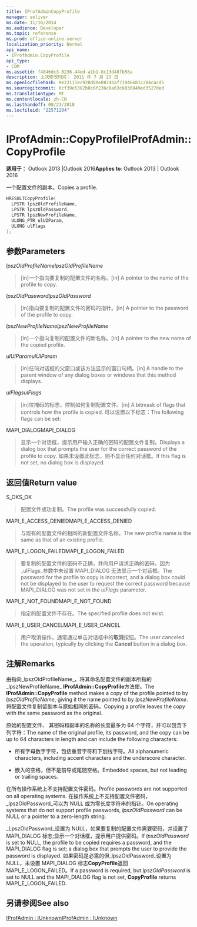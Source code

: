 ```yaml
---
title: IProfAdminCopyProfile
manager: soliver
ms.date: 11/16/2014
ms.audience: Developer
ms.topic: reference
ms.prod: office-online-server
localization_priority: Normal
api_name:
- IProfAdmin.CopyProfile
api_type:
- COM
ms.assetid: f4846dc3-0236-44ed-a1b1-8c13d48fb58a
description: 上次修改时间： 2011 年 7 月 23 日
ms.openlocfilehash: 9e22111ec920d89e0874baf71946681c204cacd5
ms.sourcegitcommit: 0cf39e5382b8c6f236c8a63c6036849ed3527ded
ms.translationtype: MT
ms.contentlocale: zh-CN
ms.lasthandoff: 08/23/2018
ms.locfileid: "22571204"
---
```

# <a name="iprofadmincopyprofile"></a><span data-ttu-id="a6b7a-103">IProfAdmin::CopyProfile</span><span class="sxs-lookup"><span data-stu-id="a6b7a-103">IProfAdmin::CopyProfile</span></span>

  
  
<span data-ttu-id="a6b7a-104">**适用于**： Outlook 2013 |Outlook 2016</span><span class="sxs-lookup"><span data-stu-id="a6b7a-104">**Applies to**: Outlook 2013 | Outlook 2016</span></span> 
  
<span data-ttu-id="a6b7a-105">一个配置文件的副本。</span><span class="sxs-lookup"><span data-stu-id="a6b7a-105">Copies a profile.</span></span>
  
```cpp
HRESULTCopyProfile(
  LPSTR lpszOldProfileName,
  LPSTR lpszOldPassword,
  LPSTR lpszNewProfileName,
  ULONG_PTR ulUIParam,
  ULONG ulFlags
);
```

## <a name="parameters"></a><span data-ttu-id="a6b7a-106">参数</span><span class="sxs-lookup"><span data-stu-id="a6b7a-106">Parameters</span></span>

 <span data-ttu-id="a6b7a-107">_lpszOldProfileName_</span><span class="sxs-lookup"><span data-stu-id="a6b7a-107">_lpszOldProfileName_</span></span>
  
> <span data-ttu-id="a6b7a-108">[in]一个指向要复制的配置文件的名称。</span><span class="sxs-lookup"><span data-stu-id="a6b7a-108">[in] A pointer to the name of the profile to copy.</span></span>
    
 <span data-ttu-id="a6b7a-109">_lpszOldPassword_</span><span class="sxs-lookup"><span data-stu-id="a6b7a-109">_lpszOldPassword_</span></span>
  
> <span data-ttu-id="a6b7a-110">[in]指向要复制的配置文件的密码的指针。</span><span class="sxs-lookup"><span data-stu-id="a6b7a-110">[in] A pointer to the password of the profile to copy.</span></span>
    
 <span data-ttu-id="a6b7a-111">_lpszNewProfileName_</span><span class="sxs-lookup"><span data-stu-id="a6b7a-111">_lpszNewProfileName_</span></span>
  
> <span data-ttu-id="a6b7a-112">[in]一个指向复制的配置文件的新名称。</span><span class="sxs-lookup"><span data-stu-id="a6b7a-112">[in] A pointer to the new name of the copied profile.</span></span>
    
 <span data-ttu-id="a6b7a-113">_ulUIParam_</span><span class="sxs-lookup"><span data-stu-id="a6b7a-113">_ulUIParam_</span></span>
  
> <span data-ttu-id="a6b7a-114">[in]任何对话框的父窗口或该方法显示的窗口句柄。</span><span class="sxs-lookup"><span data-stu-id="a6b7a-114">[in] A handle to the parent window of any dialog boxes or windows that this method displays.</span></span>
    
 <span data-ttu-id="a6b7a-115">_ulFlags_</span><span class="sxs-lookup"><span data-stu-id="a6b7a-115">_ulFlags_</span></span>
  
> <span data-ttu-id="a6b7a-116">[in]位掩码的标志，控制如何复制配置文件。</span><span class="sxs-lookup"><span data-stu-id="a6b7a-116">[in] A bitmask of flags that controls how the profile is copied.</span></span> <span data-ttu-id="a6b7a-117">可以设置以下标志：</span><span class="sxs-lookup"><span data-stu-id="a6b7a-117">The following flags can be set:</span></span>
    
<span data-ttu-id="a6b7a-118">MAPI_DIALOG</span><span class="sxs-lookup"><span data-stu-id="a6b7a-118">MAPI_DIALOG</span></span> 
  
> <span data-ttu-id="a6b7a-119">显示一个对话框，提示用户输入正确的密码的配置文件复制。</span><span class="sxs-lookup"><span data-stu-id="a6b7a-119">Displays a dialog box that prompts the user for the correct password of the profile to copy.</span></span> <span data-ttu-id="a6b7a-120">如果未设置此标志，则不显示任何对话框。</span><span class="sxs-lookup"><span data-stu-id="a6b7a-120">If this flag is not set, no dialog box is displayed.</span></span>
    
## <a name="return-value"></a><span data-ttu-id="a6b7a-121">返回值</span><span class="sxs-lookup"><span data-stu-id="a6b7a-121">Return value</span></span>

<span data-ttu-id="a6b7a-122">S_OK</span><span class="sxs-lookup"><span data-stu-id="a6b7a-122">S_OK</span></span> 
  
> <span data-ttu-id="a6b7a-123">配置文件成功复制。</span><span class="sxs-lookup"><span data-stu-id="a6b7a-123">The profile was successfully copied.</span></span>
    
<span data-ttu-id="a6b7a-124">MAPI_E_ACCESS_DENIED</span><span class="sxs-lookup"><span data-stu-id="a6b7a-124">MAPI_E_ACCESS_DENIED</span></span> 
  
> <span data-ttu-id="a6b7a-125">与现有的配置文件的相同的新配置文件名称。</span><span class="sxs-lookup"><span data-stu-id="a6b7a-125">The new profile name is the same as that of an existing profile.</span></span>
    
<span data-ttu-id="a6b7a-126">MAPI_E_LOGON_FAILED</span><span class="sxs-lookup"><span data-stu-id="a6b7a-126">MAPI_E_LOGON_FAILED</span></span> 
  
> <span data-ttu-id="a6b7a-127">要复制的配置文件的密码不正确，并向用户请求正确的密码，因为_ulFlags_参数中未设置 MAPI_DIALOG 无法显示一个对话框。</span><span class="sxs-lookup"><span data-stu-id="a6b7a-127">The password for the profile to copy is incorrect, and a dialog box could not be displayed to the user to request the correct password because MAPI_DIALOG was not set in the  _ulFlags_ parameter.</span></span> 
    
<span data-ttu-id="a6b7a-128">MAPI_E_NOT_FOUND</span><span class="sxs-lookup"><span data-stu-id="a6b7a-128">MAPI_E_NOT_FOUND</span></span> 
  
> <span data-ttu-id="a6b7a-129">指定的配置文件不存在。</span><span class="sxs-lookup"><span data-stu-id="a6b7a-129">The specified profile does not exist.</span></span>
    
<span data-ttu-id="a6b7a-130">MAPI_E_USER_CANCEL</span><span class="sxs-lookup"><span data-stu-id="a6b7a-130">MAPI_E_USER_CANCEL</span></span> 
  
> <span data-ttu-id="a6b7a-131">用户取消操作，通常通过单击对话框中的**取消**按钮。</span><span class="sxs-lookup"><span data-stu-id="a6b7a-131">The user canceled the operation, typically by clicking the **Cancel** button in a dialog box.</span></span> 
    
## <a name="remarks"></a><span data-ttu-id="a6b7a-132">注解</span><span class="sxs-lookup"><span data-stu-id="a6b7a-132">Remarks</span></span>

<span data-ttu-id="a6b7a-133">由指向_lpszOldProfileName_，将其命名配置文件的副本所指的_lpszNewProfileName_ **IProfAdmin::CopyProfile**方法使。</span><span class="sxs-lookup"><span data-stu-id="a6b7a-133">The **IProfAdmin::CopyProfile** method makes a copy of the profile pointed to by  _lpszOldProfileName_, giving it the name pointed to by  _lpszNewProfileName_.</span></span> <span data-ttu-id="a6b7a-134">将配置文件复制留副本与原始相同的密码。</span><span class="sxs-lookup"><span data-stu-id="a6b7a-134">Copying a profile leaves the copy with the same password as the original.</span></span>
  
<span data-ttu-id="a6b7a-135">原始的配置文件、 其密码和副本的名称的长度最多为 64 个字符，并可以包含下列字符：</span><span class="sxs-lookup"><span data-stu-id="a6b7a-135">The name of the original profile, its password, and the copy can be up to 64 characters in length and can include the following characters:</span></span>
  
- <span data-ttu-id="a6b7a-136">所有字母数字字符，包括重音字符和下划线字符。</span><span class="sxs-lookup"><span data-stu-id="a6b7a-136">All alphanumeric characters, including accent characters and the underscore character.</span></span>
    
- <span data-ttu-id="a6b7a-137">嵌入的空格，但不是前导或尾随空格。</span><span class="sxs-lookup"><span data-stu-id="a6b7a-137">Embedded spaces, but not leading or trailing spaces.</span></span>
    
<span data-ttu-id="a6b7a-138">在所有操作系统上不支持配置文件密码。</span><span class="sxs-lookup"><span data-stu-id="a6b7a-138">Profile passwords are not supported on all operating systems.</span></span> <span data-ttu-id="a6b7a-139">在操作系统上不支持配置文件密码， _lpszOldPassword_可以为 NULL 或为零长度字符串的指针。</span><span class="sxs-lookup"><span data-stu-id="a6b7a-139">On operating systems that do not support profile passwords,  _lpszOldPassword_ can be NULL or a pointer to a zero-length string.</span></span> 
  
<span data-ttu-id="a6b7a-140">_LpszOldPassword_设置为 NULL，如果要复制的配置文件需要密码，并设置了 MAPI_DIALOG 标志;显示一个对话框，提示用户提供密码。</span><span class="sxs-lookup"><span data-stu-id="a6b7a-140">If  _lpszOldPassword_ is set to NULL, the profile to be copied requires a password, and the MAPI_DIALOG flag is set; a dialog box that prompts the user to provide the password is displayed.</span></span> <span data-ttu-id="a6b7a-141">如果密码是必需的但_lpszOldPassword_设置为 NULL，未设置 MAPI_DIALOG 标志**CopyProfile**返回 MAPI_E_LOGON_FAILED。</span><span class="sxs-lookup"><span data-stu-id="a6b7a-141">If a password is required, but  _lpszOldPassword_ is set to NULL and the MAPI_DIALOG flag is not set, **CopyProfile** returns MAPI_E_LOGON_FAILED.</span></span> 
  
## <a name="see-also"></a><span data-ttu-id="a6b7a-142">另请参阅</span><span class="sxs-lookup"><span data-stu-id="a6b7a-142">See also</span></span>



[<span data-ttu-id="a6b7a-143">IProfAdmin : IUnknown</span><span class="sxs-lookup"><span data-stu-id="a6b7a-143">IProfAdmin : IUnknown</span></span>](iprofadminiunknown.md)

